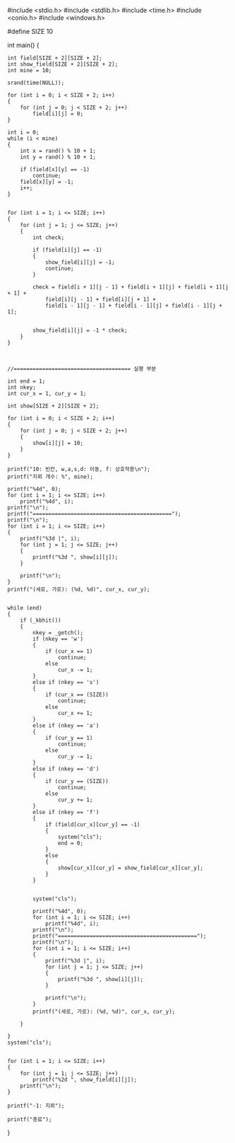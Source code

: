 #include <stdio.h> 
#include <stdlib.h> 
#include <time.h> 
#include <conio.h> 
#include <windows.h>

#define SIZE 10

int main() {

	int field[SIZE + 2][SIZE + 2];
	int show_field[SIZE + 2][SIZE + 2];
	int mine = 10;

	srand(time(NULL));

	for (int i = 0; i < SIZE + 2; i++)
	{
		for (int j = 0; j < SIZE + 2; j++)
			field[i][j] = 0;
	}

	int i = 0;
	while (i < mine)
	{
		int x = rand() % 10 + 1;
		int y = rand() % 10 + 1;

		if (field[x][y] == -1)
			continue;
		field[x][y] = -1;
		i++;
	}


	for (int i = 1; i <= SIZE; i++)
	{
		for (int j = 1; j <= SIZE; j++)
		{
			int check;

			if (field[i][j] == -1)
			{
				show_field[i][j] = -1;
				continue;
			}

			check = field[i + 1][j - 1] + field[i + 1][j] + field[i + 1][j + 1] +
				field[i][j - 1] + field[i][j + 1] +
				field[i - 1][j - 1] + field[i - 1][j] + field[i - 1][j + 1];


			show_field[i][j] = -1 * check;
		}
	}



	//===================================== 실행 부분 

	int end = 1;
	int nkey;
	int cur_x = 1, cur_y = 1;

	int show[SIZE + 2][SIZE + 2];

	for (int i = 0; i < SIZE + 2; i++)
	{
		for (int j = 0; j < SIZE + 2; j++)
		{
			show[i][j] = 10;
		}
	}

	printf("10: 빈칸, w,a,s,d: 이동, f: 상호작용\n");
	printf("지뢰 개수: %", mine);

	printf("%4d", 0);
	for (int i = 1; i <= SIZE; i++)
		printf("%4d", i);
	printf("\n");
	printf("============================================");
	printf("\n");
	for (int i = 1; i <= SIZE; i++)
	{
		printf("%3d |", i);
		for (int j = 1; j <= SIZE; j++)
		{
			printf("%3d ", show[i][j]);
		}

		printf("\n");
	}
	printf("(세로, 가로): (%d, %d)", cur_x, cur_y);


	while (end)
	{
		if (_kbhit())
		{
			nkey = _getch();
			if (nkey == 'w')
			{
				if (cur_x == 1)
					continue;
				else
					cur_x -= 1;
			}
			else if (nkey == 's')
			{
				if (cur_x == (SIZE))
					continue;
				else
					cur_x += 1;
			}
			else if (nkey == 'a')
			{
				if (cur_y == 1)
					continue;
				else
					cur_y -= 1;
			}
			else if (nkey == 'd')
			{
				if (cur_y == (SIZE))
					continue;
				else
					cur_y += 1;
			}
			else if (nkey == 'f')
			{
				if (field[cur_x][cur_y] == -1)
				{
					system("cls");
					end = 0;
				}
				else
				{
					show[cur_x][cur_y] = show_field[cur_x][cur_y];
				}
			}


			system("cls");

			printf("%4d", 0);
			for (int i = 1; i <= SIZE; i++)
				printf("%4d", i);
			printf("\n");
			printf("============================================");
			printf("\n");
			for (int i = 1; i <= SIZE; i++)
			{
				printf("%3d |", i);
				for (int j = 1; j <= SIZE; j++)
				{
					printf("%3d ", show[i][j]);
				}

				printf("\n");
			}
			printf("(세로, 가로): (%d, %d)", cur_x, cur_y);

		}

	}
	system("cls");


	for (int i = 1; i <= SIZE; i++)
	{
		for (int j = 1; j <= SIZE; j++)
			printf("%2d ", show_field[i][j]);
		printf("\n");
	}
	
	printf("-1: 지뢰");

	printf("종료");
}
